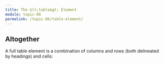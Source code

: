 ```yaml
---
title: The &lt;table&gt; Element
module: topic-06
permalink: /topic-06/table-element/
---
```


<div class="divider-heading"></div>

## Altogether

A full table element is a combination of columns and rows (both delineated by headings) and cells:


<div class="codepen-embed">
  <p data-height="600" data-theme-id="30567" data-slug-hash="RwadZjJ" data-default-tab="html,result" data-user="retrog4m3r" data-embed-version="2" data-pen-title="Topic-05: Tables, Pt. 1" class="codepen"></p>
</div>
